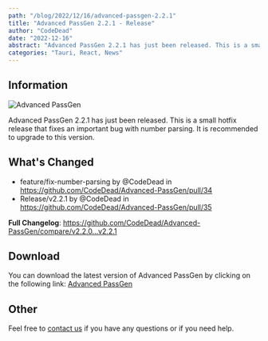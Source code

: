 ```yaml
---
path: "/blog/2022/12/16/advanced-passgen-2.2.1"
title: "Advanced PassGen 2.2.1 - Release"
author: "CodeDead"
date: "2022-12-16"
abstract: "Advanced PassGen 2.2.1 has just been released. This is a small hotfix release that fixes an important bug with number parsing..."
categories: "Tauri, React, News"
---
```

## Information

![Advanced PassGen](https://i.imgur.com/bVTaGO7.png)

Advanced PassGen 2.2.1 has just been released. This is a small hotfix release that fixes an important bug with number parsing. It is recommended to upgrade to this version.

## What's Changed

* feature/fix-number-parsing by @CodeDead in https://github.com/CodeDead/Advanced-PassGen/pull/34
* Release/v2.2.1 by @CodeDead in https://github.com/CodeDead/Advanced-PassGen/pull/35

**Full Changelog**: https://github.com/CodeDead/Advanced-PassGen/compare/v2.2.0...v2.2.1

## Download

You can download the latest version of Advanced PassGen by clicking on the following link:
[Advanced PassGen](https://codedead.com/software/advanced-passgen)

## Other

Feel free to [contact us](/contact) if you have any questions or if you need help.
